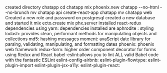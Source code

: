 created directory chatapp
cd chatapp
mix phoenix.new chatapp --no-html --no-brunch
mv chatapp api
create-react-app chatapp
mv chatapp web
Created a new role and password on postgresql
created a new database and started it mix ecto.create
mix phx.server
installed react-redux dependencies using yarn: dependencies installed are
    aphrodite : styling
    lodash: provides clean, performant methods for manipulating objects and collections
    md5: hashing messages
    moment: avaScript date library for parsing, validating, manipulating, and formatting dates
    phoenix: phoenix web framework
    redux-form: higher order component decorator for forms using Redux and React
    babel-eslint:allows you to lint ALL valid Babel code with the fantastic ESLint
    eslint-config-airbnb:
    eslint-plugin-flowtype:
    eslint-plugin-import
    eslint-plugin-jsx-a11y:
    eslint-plugin-react:

    